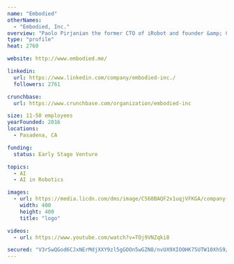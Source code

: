 ```yaml
---
name: "Embodied"
otherNames:
  - "Embodied, Inc."
overview: "Paolo Pirjanian the former CTO of iRobot and founder &amp; CEO of Evolution Robotics (acquired by iRobot) founded Embodied with a mission to create the next big thing in robotics.  Embodied draws on more than 15 years of robotics commercialization experience, combined with our team's expertise in computational neuroscience, psychology, and storytelling and leverages the confluence of technologies including machine vision, speech, and machine learning to create robots that will revolutionize care and wellness for humans.  We are hiring!  See our web site and join us in creating robots that improve human wellness and quality of life."
type: "profile"
heat: 2760

website: http://www.embodied.me/

linkedin:
  url: https://www.linkedin.com/company/embodied-inc./
  followers: 2761

crunchbase:
  url: https://www.crunchbase.com/organization/embodied-inc

size: 11-50 employees
yearFounded: 2016
locations:
  - Pasadena, CA

funding:
  status: Early Stage Venture

topics:
  - AI
  - AI in Robotics

images:
  - url: https://media.licdn.com/dms/image/C560BAQF2x1uqjVFKGA/company-logo_400_400/0?e=1582761600&v=beta&t=0VJhk3K6TEc93wYR1lSplNVLkyZ_XuAgDWeAaD8FDwE
    width: 400
    height: 400
    title: "logo"

videos:
  - url: https://www.youtube.com/watch?v=TOj9VNZqki8

secured: "V3rSwQGod6CJxNErMdjXXY9zl5gGOOn5wGZN8/nvUX9XIOOHK75UTW10XhS9/BvnX8OmGBRMl4S4Z8k1EhYpXi9KpEIHYuAjN3rqrlkK0xDPKtuwXfvIBDD8+uJo9ADspGVB/rOr1VTWdeoPGBqVC3oKt1cq6r4KFz8BP8rWzmYWvL+SERrE0PXFOQ+BlClS3z6MPM6eMjZqtFVrZeQsjYQy9Nf6IbQI5AHTQ+GvA42s/v+5KjIswvmAnqhJHvWVB0t8Gc0F70dl7GhGulR1cQ==;Y+sVWEpeqRDfQ5MC6qy0vQ=="
---
```


